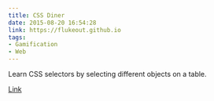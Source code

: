 ```yaml
---
title: CSS Diner
date: 2015-08-20 16:54:28
link: https://flukeout.github.io
tags:
- Gamification
- Web
---
```

Learn CSS selectors by selecting different objects on a table.

[Link](https://flukeout.github.io/)